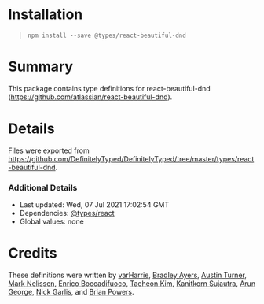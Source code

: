 # Installation
> `npm install --save @types/react-beautiful-dnd`

# Summary
This package contains type definitions for react-beautiful-dnd (https://github.com/atlassian/react-beautiful-dnd).

# Details
Files were exported from https://github.com/DefinitelyTyped/DefinitelyTyped/tree/master/types/react-beautiful-dnd.

### Additional Details
 * Last updated: Wed, 07 Jul 2021 17:02:54 GMT
 * Dependencies: [@types/react](https://npmjs.com/package/@types/react)
 * Global values: none

# Credits
These definitions were written by [varHarrie](https://github.com/varHarrie), [Bradley Ayers](https://github.com/bradleyayers), [Austin Turner](https://github.com/paustint), [Mark Nelissen](https://github.com/marknelissen), [Enrico Boccadifuoco](https://github.com/enricoboccadifuoco), [Taeheon Kim](https://github.com/lonyele), [Kanitkorn Sujautra](https://github.com/lukyth), [Arun George](https://github.com/aruniverse), [Nick Garlis](https://github.com/nickgarlis), and [Brian Powers](https://github.com/brianspowers).

